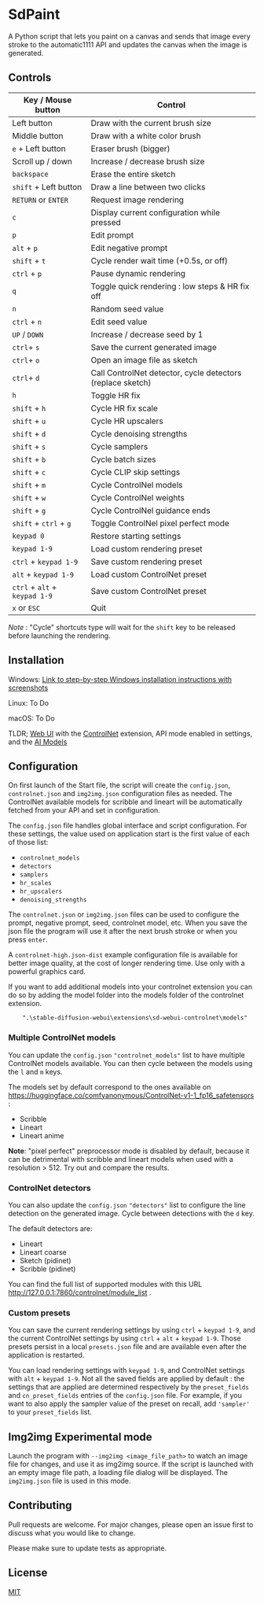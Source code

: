 # SdPaint

A Python script that lets you paint on a canvas and sends that image every stroke to the automatic1111 API and updates
the canvas when the image is generated.

## Controls

| Key / Mouse button            | Control                                                    |
|-------------------------------|------------------------------------------------------------|
| Left button                   | Draw with the current brush size                           |
| Middle button                 | Draw with a white color brush                              |
| `e` + Left button             | Eraser brush (bigger)                                      |
| Scroll up / down              | Increase / decrease brush size                             |
| `backspace`                   | Erase the entire sketch                                    |
| `shift` + Left button         | Draw a line between two clicks                             |
| `RETURN` or `ENTER`           | Request image rendering                                    |
| `c`                           | Display current configuration while pressed                |
| `p`                           | Edit prompt                                                |
| `alt` + `p`                   | Edit negative prompt                                       |
| `shift` + `t`                 | Cycle render wait time (+0.5s, or off)                     |
| `ctrl` + `p`                  | Pause dynamic rendering                                    |
| `q`                           | Toggle quick rendering : low steps & HR fix off            |
| `n`                           | Random seed value                                          |
| `ctrl` + `n`                  | Edit seed value                                            |
| `UP` / `DOWN`                 | Increase / decrease seed by 1                              |
| `ctrl`+ `s`                   | Save the current generated image                           |
| `ctrl`+ `o`                   | Open an image file as sketch                               |
| `ctrl`+ `d`                   | Call ControlNet detector, cycle detectors (replace sketch) |
| `h`                           | Toggle HR fix                                              |
| `shift` + `h`                 | Cycle HR fix scale                                         |
| `shift` + `u`                 | Cycle HR upscalers                                         |
| `shift` + `d`                 | Cycle denoising strengths                                  |
| `shift` + `s`                 | Cycle samplers                                             |
| `shift` + `b`                 | Cycle batch sizes                                          |
| `shift` + `c`                 | Cycle CLIP skip settings                                   |
| `shift` + `m`                 | Cycle ControlNel models                                    |
| `shift` + `w`                 | Cycle ControlNel weights                                   |
| `shift` + `g`                 | Cycle ControlNel guidance ends                             |
| `shift` + `ctrl` + `g`        | Toggle ControlNel pixel perfect mode                       |
| `keypad 0`                    | Restore starting settings                                  |
| `keypad 1-9`                  | Load custom rendering preset                               |
| `ctrl` + `keypad 1-9`         | Save custom rendering preset                               |
| `alt` + `keypad 1-9`          | Load custom ControlNet preset                              |
| `ctrl` + `alt` + `keypad 1-9` | Save custom ControlNet preset                              |
| `x` or `ESC`                  | Quit                                                       |

_Note_ : "Cycle" shortcuts type will wait for the `shift` key to be released before launching the rendering.

## Installation

Windows: [Link to step-by-step Windows installation instructions with screenshots](INSTALL_Windows.md)

Linux: To Do

macOS: To Do

TLDR; [Web UI](https://github.com/AUTOMATIC1111/stable-diffusion-webui) with
the [ControlNet](https://github.com/Mikubill/sd-webui-controlnet) extension, API mode enabled in settings, and
the [AI Models](https://huggingface.co/lllyasviel/ControlNet-v1-1)

## Configuration

On first launch of the Start file, the script will create the `config.json`, `controlnet.json` and `img2img.json`
configuration files as needed. The ControlNet
available models for scribble and lineart will be automatically fetched from your API and set in configuration.

The `config.json` file handles global interface and script configuration. For these settings, the value used on
application start is the
first value of each of those list:

- `controlnet_models`
- `detectors`
- `samplers`
- `hr_scales`
- `hr_upscalers`
- `denoising_strengths`

The `controlnet.json` or `img2img.json` files can be used to configure the prompt, negative prompt, seed, controlnet
model, etc.
When you save the json file the program will use it after the next brush stroke or when you press `enter`.

A `controlnet-high.json-dist` example configuration file is available for better image quality, at the cost of longer
rendering time.
Use only with a powerful graphics card.

If you want to add additional models into your controlnet extension you can do so by adding the model folder into the
models folder of the controlnet extension.

```
    ".\stable-diffusion-webui\extensions\sd-webui-controlnet\models"
```

### Multiple ControlNet models

You can update the `config.json` `"controlnet_models"` list to have multiple ControlNet models available. You can then
cycle
between the models using the `l` and `m` keys.

The models set by default correspond to the ones available
on https://huggingface.co/comfyanonymous/ControlNet-v1-1_fp16_safetensors :

- Scribble
- Lineart
- Lineart anime

**Note**: "pixel perfect" preprocessor mode is disabled by default, because it can be detrimental with scribble and
lineart models when used with a resolution > 512. Try out and compare the results.

### ControlNet detectors

You can also update the `config.json` `"detectors"` list to configure the line detection on the generated image. Cycle
between detections
with the `d` key.

The default detectors are:

- Lineart
- Lineart coarse
- Sketch (pidinet)
- Scribble (pidinet)

You can find the full list of supported modules with this URL http://127.0.0.1:7860/controlnet/module_list .

### Custom presets

You can save the current rendering settings by using `ctrl` + `keypad 1-9`, and the current ControlNet settings by using
`ctrl` + `alt` + `keypad 1-9`. Those presets persist in a local `presets.json` file and are available even after the
application
is restarted.

You can load rendering settings with `keypad 1-9`, and ControlNet settings with `alt` + `keypad 1-9`. Not all the saved
fields
are applied by default : the settings that are applied are determined respectively by the `preset_fields`
and `cn_preset_fields` entries of the `config.json` file. For example, if you
want to also apply the sampler value of the preset on recall, add `'sampler'` to your `preset_fields` list.

## Img2img Experimental mode

Launch the program with `--img2img <image_file_path>` to watch an image file for changes, and use it as img2img source.
If the script is launched
with an empty image file path, a loading file dialog will be displayed.
The `img2img.json` file is used in this mode.

## Contributing

Pull requests are welcome. For major changes, please open an issue first
to discuss what you would like to change.

Please make sure to update tests as appropriate.

## License

[MIT](https://choosealicense.com/licenses/mit/)
